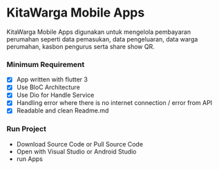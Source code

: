 # KitaWarga Mobile Apps

KitaWarga Mobile Apps digunakan untuk mengelola pembayaran perumahan seperti data pemasukan, data pengeluaran, data warga perumahan, kasbon pengurus serta share show QR.

### Minimum Requirement
- [x] App written with flutter 3
- [x] Use BloC Architecture
- [x] Use Dio for Handle Service
- [x] Handling error where there is no internet connection / error from API
- [x] Readable and clean Readme.md

### Run Project
- Download Source Code or Pull Source Code
- Open with Visual Studio or Android Studio
- run Apps
